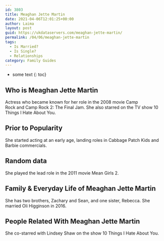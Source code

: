 ```yaml
---
id: 3803
title: Meaghan Jette Martin
date: 2021-04-06T12:01:25+00:00
author: Laima
layout: post
guid: https://ukdataservers.com/meaghan-jette-martin/
permalink: /04/06/meaghan-jette-martin
tags:
  - Is Married?
  - Is Single?
  - Relationships
category: Family Guides
---
```


* some text
{: toc}


## Who is Meaghan Jette Martin
                  
                  
                  
Actress who became known for her role in the 2008 movie Camp Rock and Camp Rock 2: The Final Jam. She also starred on the TV show 10 Things I Hate About You.
                  
              
            
              
            
                
                
                
## Prior to Popularity
                  
                  
                  
She started acting at an early age, landing roles in Cabbage Patch Kids and Barbie commercials. 
                  
              
            
              
            
                
                
                
## Random data
                  
                  
                  
She played the lead role in the 2011 movie Mean Girls 2. 
                  
              
            
              
            
                
                
                
## Family & Everyday Life of Meaghan Jette Martin
                  
                  
                  
She has two brothers, Zachary and Sean, and one sister, Rebecca. She married Oli Higginson in 2016.
                  
              
            
              
            
                
                
                
## People Related With Meaghan Jette Martin
                  
                  
                  
She co-starred with Lindsey Shaw on the show 10 Things I Hate About You.
                  
              
            
              
            
                
              
            
              
              
            
            
              
            
          
          
          